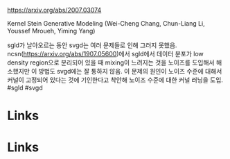 https://arxiv.org/abs/2007.03074

Kernel Stein Generative Modeling (Wei-Cheng Chang, Chun-Liang Li, Youssef Mroueh, Yiming Yang)

sgld가 날아오르는 동안 svgd는 여러 문제들로 인해 그러지 못했음. ncsn(https://arxiv.org/abs/1907.05600)에서 sgld에서 데이터 분포가 low density region으로 분리되어 있을 때 mixing이 느려지는 것을 노이즈를 도입해서 해소했지만 이 방법도 svgd에는 잘 통하지 않음. 이 문제의 원인이 노이즈 수준에 대해서 커널이 고정되어 있다는 것에 기인한다고 착안해 노이즈 수준에 대한 커널 러닝을 도입. #sgld #svgd

# Links

# Links


